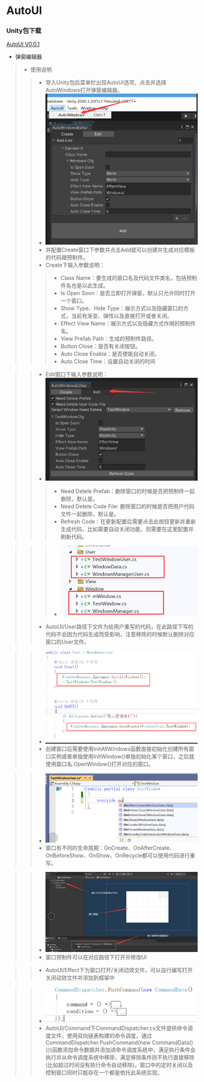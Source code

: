# AutoUI
  ### Unity包下载
  
  [AutoUI V0.0.1](https://github.com/Catiger1/AutoUI/blob/master/AutoUI_V0.01.unitypackage)
  
* 弹窗编辑器
>* 使用说明
>>* 导入Unity包后菜单栏出现AutoUI选项，点击并选择AutoWindows打开弹窗编辑器。
>>* ![image text](./AutoUI/IntroductionPictures/CreateWindow.png "DBSCAN Performance Comparison")
>>* 并配置Create窗口下参数并点击Add就可以创建并生成对应模板的代码跟预制件。
>>* Create下输入参数说明：
>>>* Class Name：要生成的窗口名及代码文件类名，包括预制件名也是以此生成。
>>>* Is Open Soon：是否立即打开弹窗，默认只允许同时打开一个窗口。
>>>* Show Type、Hide Type：展示方式以及隐藏窗口的方式，当前有渐变、弹性以及直接打开或者关闭。
>>>* Effect View Name：展示方式以及隐藏方式作用的预制件名。
>>>* View Prefab Path：生成的预制件路径。
>>>* Button Close：是否有关闭按钮。
>>>* Auto Close Enable：是否使能自动关闭。
>>>* Auto Close Time：设置自动关闭的时间

>>* Edit窗口下输入参数说明：
>>* ![image text](./AutoUI/IntroductionPictures/EditWindow.png "DBSCAN Performance Comparison")
>>>* Need Detele Prefab：删除窗口的时候是否把预制件一起删除，默认是。
>>>* Need Detele Code File: 删除窗口的时候是否把用户代码文件一起删除，默认是。
>>>* Refresh Code：在更新配置后需要点击此按钮更新并重新生成代码，比如需要自动关闭功能，则需要在这里配置并刷新代码。

>>>* ![image text](./AutoUI/IntroductionPictures/GenerateFile.png "DBSCAN Performance Comparison")
>>* AutoUI/User路径下文件为给用户重写的代码，在此路径下写的代码不会因为代码生成而受影响，注意移除的时候默认删除对应窗口的User文件。

>>* ![image text](./AutoUI/IntroductionPictures/InitFunction.png "DBSCAN Performance Comparison")
>>* 创建窗口后需要使用InitAllWindows函数直接初始化创建所有窗口实例或者单独使用InitWindow<T>()单独初始化某个窗口，之后就使用窗口名.OpenWindow()打开对应的窗口。

>>* ![image text](./AutoUI/IntroductionPictures/LifeCycle.png "DBSCAN Performance Comparison")
>>* 窗口有不同的生命周期：OnCreate、OnAfterCreate、OnBeforeShow、OnShow、OnRecycle都可以使用代码进行重写。

>>* ![image text](./AutoUI/IntroductionPictures/WindowPrefab.png "DBSCAN Performance Comparison")
>>* 窗口预制件可以在对应路径下打开并修改UI

>>* AutoUI/Effect下为窗口打开/关闭动效文件，可以自行编写打开关闭动效文件并添加到框架中

>>* ![image text](./AutoUI/IntroductionPictures/Command.png "DBSCAN Performance Comparison")
>>* AutoUI/Command下CommandDispatcher.cs文件提供命令调度文件，使用双向链表构建的命令调度，通过CommandDispatcher.PushCommand(new CommandData(){})函数添加命令数据并添加进命令调度系统中，满足执行条件会执行并从命令调度系统中移除，满足移除条件则不执行直接移除(比如超过时间没有执行命令自动移除)，窗口中的定时关闭以及控制窗口同时只能存在一个都是依托此系统实现。
      
